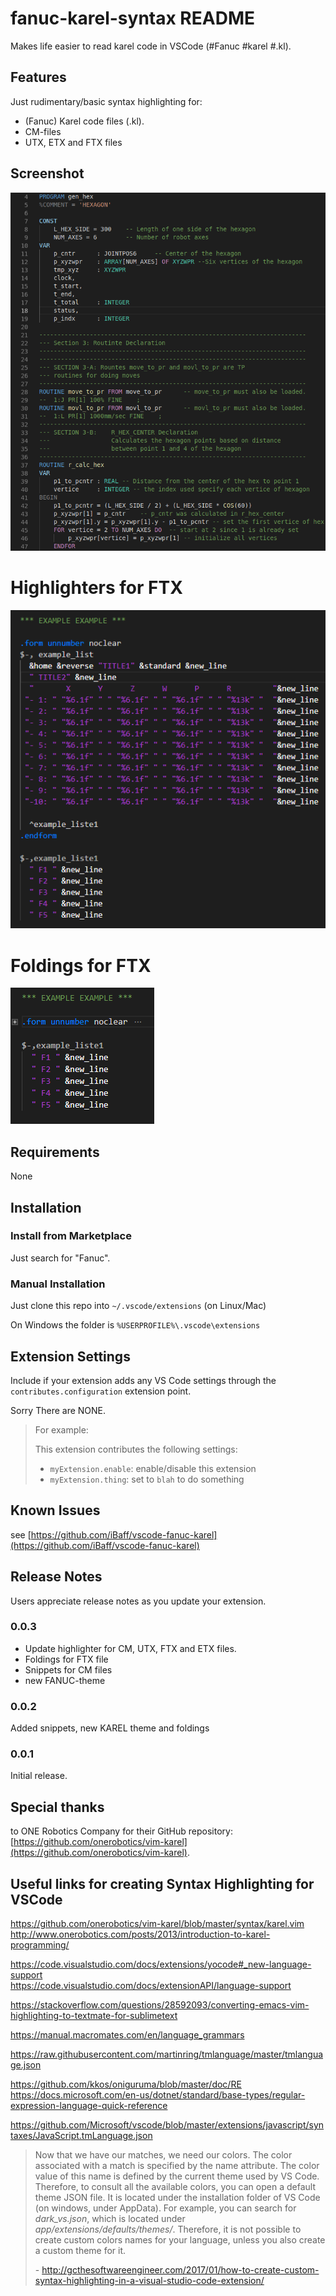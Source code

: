# fanuc-karel-syntax README

Makes life easier to read karel code in VSCode (#Fanuc #karel #.kl).

## Features

Just rudimentary/basic syntax highlighting for:
- (Fanuc) Karel code files (.kl).
- CM-files
- UTX, ETX and FTX files

## Screenshot

![screenshot of code coloring](screenshot.png)

# Highlighters for FTX
![screenshot of code coloring](example_ftx.png)

# Foldings for FTX
![screenshot of code coloring](example_foldings.png)

## Requirements

None

## Installation

### Install from Marketplace

Just search for "Fanuc".

### Manual Installation

Just clone this repo into `~/.vscode/extensions` (on Linux/Mac)

On Windows the folder is `%USERPROFILE%\.vscode\extensions`

## Extension Settings

Include if your extension adds any VS Code settings through the `contributes.configuration` extension point.

Sorry There are NONE.

> For example:
>
> This extension contributes the following settings:
>
> - `myExtension.enable`: enable/disable this extension
> - `myExtension.thing`: set to `blah` to do something

## Known Issues

see [https://github.com/iBaff/vscode-fanuc-karel](https://github.com/iBaff/vscode-fanuc-karel)

## Release Notes

Users appreciate release notes as you update your extension.

### 0.0.3

- Update highlighter for CM, UTX, FTX and ETX files. 
- Foldings for FTX file
- Snippets for CM files
- new FANUC-theme

### 0.0.2

Added snippets, new KAREL theme and foldings

### 0.0.1

Initial release.

## Special thanks

to ONE Robotics Company for their GitHub repository: [https://github.com/onerobotics/vim-karel](https://github.com/onerobotics/vim-karel).

## Useful links for creating Syntax Highlighting for VSCode

https://github.com/onerobotics/vim-karel/blob/master/syntax/karel.vim  
http://www.onerobotics.com/posts/2013/introduction-to-karel-programming/

https://code.visualstudio.com/docs/extensions/yocode#_new-language-support  
https://code.visualstudio.com/docs/extensionAPI/language-support

https://stackoverflow.com/questions/28592093/converting-emacs-vim-highlighting-to-textmate-for-sublimetext

https://manual.macromates.com/en/language_grammars

https://raw.githubusercontent.com/martinring/tmlanguage/master/tmlanguage.json

https://github.com/kkos/oniguruma/blob/master/doc/RE  
https://docs.microsoft.com/en-us/dotnet/standard/base-types/regular-expression-language-quick-reference

https://github.com/Microsoft/vscode/blob/master/extensions/javascript/syntaxes/JavaScript.tmLanguage.json



> Now that we have our matches, we need our colors. The color associated with a match is specified by the name attribute. The color value of this name is defined by the current theme used by VS Code. Therefore, to consult all the available colors, you can open a default theme JSON file. It is located under the installation folder of VS Code (on windows, under AppData). For example, you can search for *dark_vs.json*, which is located under *app/extensions/defaults/themes/*. Therefore, it is not possible to create custom colors names for your language, unless you also create a custom theme for it.
>
>  \- http://gcthesoftwareengineer.com/2017/01/how-to-create-custom-syntax-highlighting-in-a-visual-studio-code-extension/